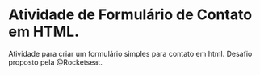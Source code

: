 # Atividade de Formulário de Contato em HTML.
Atividade para criar um formulário simples para contato em html. Desafio proposto pela @Rocketseat.
